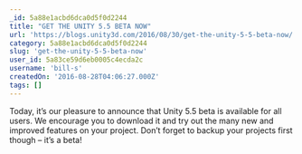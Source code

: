 ```yaml
---
_id: 5a88e1acbd6dca0d5f0d2244
title: "GET THE UNITY 5.5 BETA NOW"
url: 'https://blogs.unity3d.com/2016/08/30/get-the-unity-5-5-beta-now/'
category: 5a88e1acbd6dca0d5f0d2244
slug: 'get-the-unity-5-5-beta-now'
user_id: 5a83ce59d6eb0005c4ecda2c
username: 'bill-s'
createdOn: '2016-08-28T04:06:27.000Z'
tags: []
---
```


Today, it’s our pleasure to announce that Unity 5.5 beta is available for all users. We encourage you to download it and try out the many new and improved features on your project. Don’t forget to backup your projects first though – it’s a beta!
